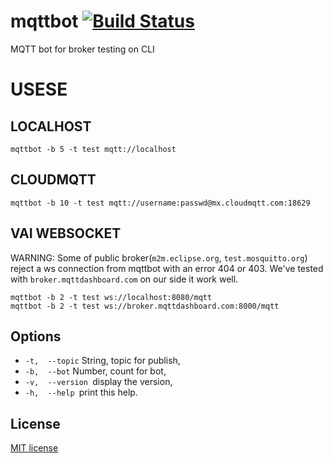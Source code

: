 # mqttbot [![Build Status](https://secure.travis-ci.org/cresprit/mqtt.png?branch=master)](https://travis-ci.org/cresprit/mqttbot)

MQTT bot for broker testing on CLI

# USESE

## LOCALHOST

    mqttbot -b 5 -t test mqtt://localhost

## CLOUDMQTT

    mqttbot -b 10 -t test mqtt://username:passwd@mx.cloudmqtt.com:18629

## VAI WEBSOCKET

WARNING: Some of public broker(`m2m.eclipse.org`, `test.mosquitto.org`) reject a ws connection from mqttbot with an error 404 or 403. We've tested with `broker.mqttdashboard.com` on our side it work well.

    mqttbot -b 2 -t test ws://localhost:8080/mqtt
    mqttbot -b 2 -t test ws://broker.mqttdashboard.com:8000/mqtt

## Options

- `-t,  --topic` String, topic for publish,
- `-b,  --bot` Number, count for bot,
- `-v,  --version `display the version,
- `-h,  --help `print this help.

## License

[MIT license](http://opensource.org/licenses/MIT)
